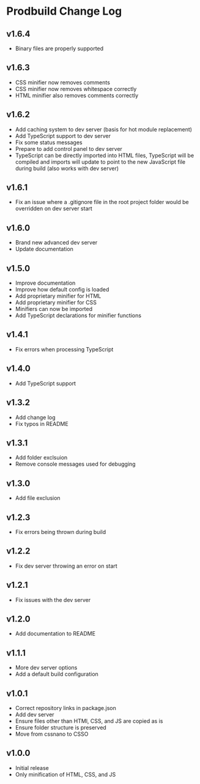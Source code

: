 # Prodbuild Change Log

## v1.6.4
- Binary files are properly supported

## v1.6.3
- CSS minifier now removes comments
- CSS minifier now removes whitespace correctly
- HTML minifier also removes comments correctly

## v1.6.2
- Add caching system to dev server (basis for hot module replacement)
- Add TypeScript support to dev server
- Fix some status messages
- Prepare to add control panel to dev server
- TypeScript can be directly imported into HTML files, TypeScript will be compiled and imports will update to point to the new JavaScript file during build (also works with dev server)

## v1.6.1
- Fix an issue where a .gitignore file in the root project folder would be overridden on dev server start

## v1.6.0
- Brand new advanced dev server
- Update documentation

## v1.5.0
- Improve documentation
- Improve how default config is loaded
- Add proprietary minifier for HTML
- Add proprietary minifier for CSS
- Minifiers can now be imported
- Add TypeScript declarations for minifier functions

## v1.4.1
- Fix errors when processing TypeScript

## v1.4.0
- Add TypeScript support

## v1.3.2
- Add change log
- Fix typos in README

## v1.3.1
- Add folder exclsuion
- Remove console messages used for debugging

## v1.3.0
- Add file exclusion

## v1.2.3
- Fix errors being thrown during build

## v1.2.2
- Fix dev server throwing an error on start

## v1.2.1
- Fix issues with the dev server

## v1.2.0
- Add documentation to README

## v1.1.1
- More dev server options
- Add a default build configuration

## v1.0.1
- Correct repository links in package.json
- Add dev server
- Ensure files other than HTMl, CSS, and JS are copied as is
- Ensure folder structure is preserved
- Move from cssnano to CSSO

## v1.0.0
- Initial release
- Only minification of HTML, CSS, and JS